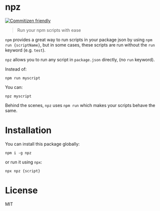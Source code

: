 # npz
> 

[![Commitizen friendly](https://img.shields.io/badge/commitizen-friendly-brightgreen.svg)](http://commitizen.github.io/cz-cli/)

> Run your npm scripts with ease

`npm` provides a great way to run scripts in your package json by using `npm run {scriptName}`, but in some cases, these scripts are run without the `run` keyword (e.g. `test`).

`npz` allows you to run any script in `package.json` directly, (no `run` keyword).

Instead of:

    npm run myscript

You can:

    npz myscript

Behind the scenes, `npz` uses `npm run` which makes your scripts behave the same.

# Installation
You can install this package globally:

    npm i -g npz

or run it using `npx`:

    npx npz {script}

# License

MIT